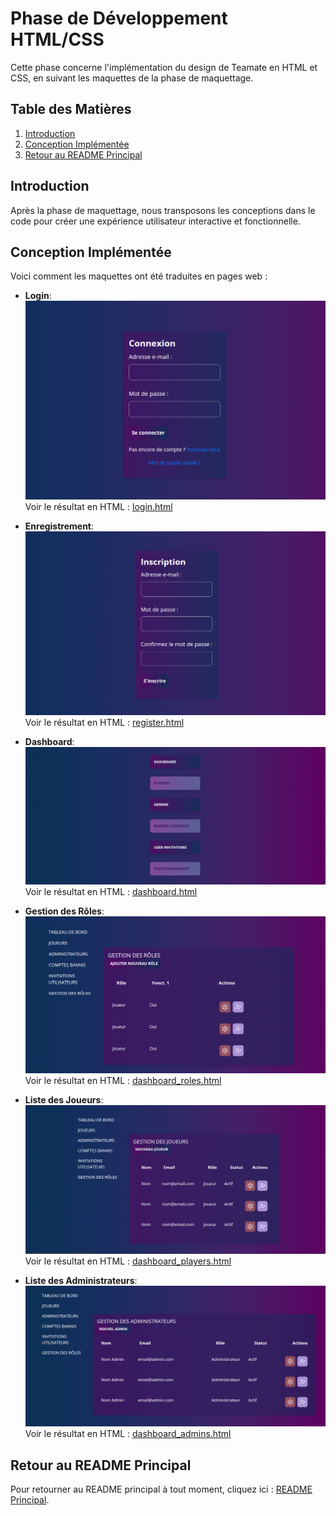 # Phase de Développement HTML/CSS

Cette phase concerne l'implémentation du design de Teamate en HTML et CSS, en suivant les maquettes de la phase de maquettage.

## Table des Matières
1. [Introduction](#introduction)
2. [Conception Implémentée](#conception-implémentée)
3. [Retour au README Principal](#retour-au-readme-principal)

## Introduction
Après la phase de maquettage, nous transposons les conceptions dans le code pour créer une expérience utilisateur interactive et fonctionnelle.

## Conception Implémentée

Voici comment les maquettes ont été traduites en pages web :

- **Login**:
  ![Login](assets/login.png)  
  Voir le résultat en HTML : [login.html](../src/pages/login/login.html)

- **Enregistrement**:
  ![Register](assets/register.png)  
  Voir le résultat en HTML : [register.html](../src/pages/register/register.html)

- **Dashboard**:
  ![Dashboard](assets/dashboard.png)  
  Voir le résultat en HTML : [dashboard.html](../src/pages/dashboard/dashboard.html)

- **Gestion des Rôles**:
  ![Gestion des Rôles](assets/gestion_roles.png)  
  Voir le résultat en HTML : [dashboard_roles.html](../src/pages/dashboard/roles/dashboard_roles.html)

- **Liste des Joueurs**:
  ![Joueurs](assets/joueurs.png)  
  Voir le résultat en HTML : [dashboard_players.html](../src/pages/dashboard/players/dashboard_players.html)

- **Liste des Administrateurs**:
  ![Administrateurs](assets/administrateurs.png)  
  Voir le résultat en HTML : [dashboard_admins.html](../src/pages/dashboard/admins/dashboard_admins.html)

## Retour au README Principal
Pour retourner au README principal à tout moment, cliquez ici : [README Principal](./README.md).
